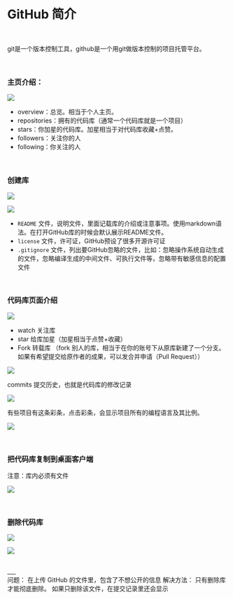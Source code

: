 
# GitHub 简介

<br>

git是一个版本控制工具，github是一个用git做版本控制的项目托管平台。

<br>

### 主页介绍：

![](https://upload-images.jianshu.io/upload_images/9691564-c46d54ebaeffd1d7.png?imageMogr2/auto-orient/strip%7CimageView2/2/w/1240)


- overview：总览。相当于个人主页。
- repositories：拥有的代码库（通常一个代码库就是一个项目）
- stars：你加星的代码库。加星相当于对代码库收藏+点赞。
- followers：关注你的人
- following：你关注的人

<br>

### 创建库

![](https://upload-images.jianshu.io/upload_images/9691564-1ef2ac664fad15dc.png?imageMogr2/auto-orient/strip%7CimageView2/2/w/1240)

![](https://upload-images.jianshu.io/upload_images/9691564-623eeca11c389cab.png?imageMogr2/auto-orient/strip%7CimageView2/2/w/1240)


- `README` 文件，说明文件，里面记载库的介绍或注意事项。使用markdown语法。在打开GitHub库的时候会默认展示README文件。
- `license` 文件，许可证，GitHub预设了很多开源许可证
- `.gitignore` 文件，列出要GitHub忽略的文件，比如：忽略操作系统自动生成的文件，忽略编译生成的中间文件、可执行文件等，忽略带有敏感信息的配置文件

<br>

### 代码库页面介绍

![](https://upload-images.jianshu.io/upload_images/9691564-92a6e548b45658e3.png?imageMogr2/auto-orient/strip%7CimageView2/2/w/1240)

- watch 关注库
- star 给库加星（加星相当于点赞+收藏）
- Fork 转载库
（fork 别人的库，相当于在你的账号下从原库新建了一个分支。如果有希望提交给原作者的成果，可以发合并申请（Pull Request））


![](https://upload-images.jianshu.io/upload_images/9691564-88427f101283a2e4.png?imageMogr2/auto-orient/strip%7CimageView2/2/w/1240)

commits 提交历史，也就是代码库的修改记录

![](https://upload-images.jianshu.io/upload_images/9691564-42b28d105d4bb662.png?imageMogr2/auto-orient/strip%7CimageView2/2/w/1240)

有些项目有这条彩条，点击彩条，会显示项目所有的编程语言及其比例。

![](https://upload-images.jianshu.io/upload_images/9691564-c359a08a33ff7682.png?imageMogr2/auto-orient/strip%7CimageView2/2/w/1240)



<br>

### 把代码库复制到桌面客户端

注意：库内必须有文件

![](https://upload-images.jianshu.io/upload_images/9691564-913944af4ccfac5e.png?imageMogr2/auto-orient/strip%7CimageView2/2/w/1240)

<br>

### 删除代码库

![](https://upload-images.jianshu.io/upload_images/9691564-82cd6634893710fd.png?imageMogr2/auto-orient/strip%7CimageView2/2/w/1240)

![](https://upload-images.jianshu.io/upload_images/9691564-9fb1a2bfc96e6842.png?imageMogr2/auto-orient/strip%7CimageView2/2/w/1240)

<br>
___
<br>
问题：
在上传 GitHub 的文件里，包含了不想公开的信息
解决方法：
只有删除库才能彻底删除。
如果只删除该文件，在提交记录里还会显示
